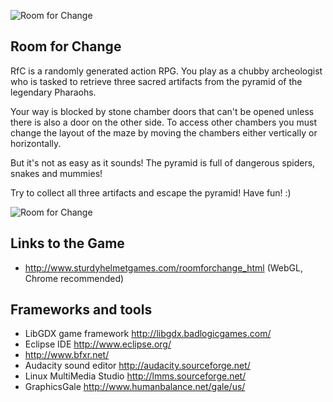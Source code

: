 ![Room for Change](http://sturdyhelmetgames.com/roomforchange_html/pyramid.png)

## Room for Change

RfC is a randomly generated action RPG. You play as a chubby archeologist who is tasked to retrieve three sacred artifacts from the pyramid of the legendary Pharaohs.

Your way is blocked by stone chamber doors that can't be opened unless there is also a door on the other side. To access other chambers you must change the layout of the maze by moving the chambers either vertically or horizontally.

But it's not as easy as it sounds! The pyramid is full of dangerous spiders, snakes and mummies!

Try to collect all three artifacts and escape the pyramid! Have fun! :)

![Room for Change](http://sturdyhelmetgames.com/roomforchange_html/screenshot2.png)

## Links to the Game

* http://www.sturdyhelmetgames.com/roomforchange_html (WebGL, Chrome recommended)

## Frameworks and tools

* LibGDX game framework http://libgdx.badlogicgames.com/
* Eclipse IDE http://www.eclipse.org/
* http://www.bfxr.net/
* Audacity sound editor http://audacity.sourceforge.net/
* Linux MultiMedia Studio http://lmms.sourceforge.net/
* GraphicsGale http://www.humanbalance.net/gale/us/
